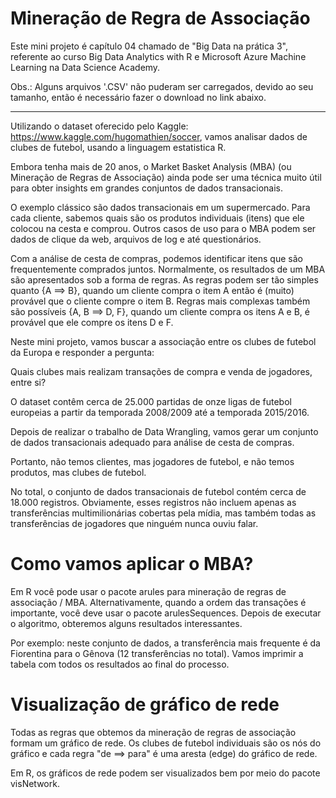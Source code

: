 # Mineração de Regra de Associação

Este mini projeto é capítulo 04 chamado de "Big Data na prática 3", referente ao curso Big Data Analytics with R e Microsoft Azure Machine Learning na Data Science Academy.

Obs.: Alguns arquivos '.CSV' não puderam ser carregados, devido ao seu tamanho, então é necessário fazer o download no link abaixo.
____________________________________________________________________________________________________________________________________

Utilizando o dataset oferecido pelo Kaggle: https://www.kaggle.com/hugomathien/soccer, vamos analisar dados de clubes de futebol, usando a linguagem estatistica R.

Embora tenha mais de 20 anos, o Market Basket Analysis (MBA) (ou Mineração de Regras de Associação) ainda pode ser uma técnica muito útil para obter insights em grandes conjuntos de dados transacionais. 

O exemplo clássico são dados transacionais em um supermercado. Para cada cliente, sabemos quais são os produtos individuais (itens) que ele colocou na cesta e comprou. Outros casos de uso para o MBA podem ser dados de clique da web, arquivos de log e até questionários.

Com a análise de cesta de compras, podemos identificar itens que são frequentemente comprados juntos. 
Normalmente, os resultados de um MBA são apresentados sob a forma de regras. 
As regras podem ser tão simples quanto {A ==> B}, quando um cliente compra o item A então é (muito) provável que o cliente compre o item B. Regras mais complexas também são possíveis {A, B ==> D, F}, quando um cliente compra os itens A e B, é provável que ele compre os itens D e F.

Neste mini projeto, vamos buscar a associação entre os clubes de futebol da Europa e responder a pergunta:

Quais clubes mais realizam transações de compra e venda de jogadores, entre si?

O dataset contêm cerca de 25.000 partidas de onze ligas de futebol europeias a partir da temporada 2008/2009 até a temporada 2015/2016. 

Depois de realizar o trabalho de Data Wrangling, vamos gerar um conjunto de dados transacionais adequado para análise de cesta de compras.

Portanto, não temos clientes, mas jogadores de futebol, e não temos produtos, mas clubes de futebol. 

No total, o conjunto de dados transacionais de futebol contém cerca de 18.000 registros. 
Obviamente, esses registros não incluem apenas as transferências multimilionárias cobertas pela mídia, mas também todas as transferências de jogadores que ninguém nunca ouviu falar.

# Como vamos aplicar o MBA?

Em R você pode usar o pacote arules para mineração de regras de associação / MBA. 
Alternativamente, quando a ordem das transações é importante, você deve usar o pacote arulesSequences. 
Depois de executar o algoritmo, obteremos alguns resultados interessantes. 
  
Por exemplo: neste conjunto de dados, a transferência mais frequente é da Fiorentina para o Gênova (12 transferências no total). Vamos imprimir a tabela com todos os resultados ao final do processo.

# Visualização de gráfico de rede

Todas as regras que obtemos da mineração de regras de associação formam um gráfico de rede. 
Os clubes de futebol individuais são os nós do gráfico e cada regra "de ==> para" é uma aresta (edge) do gráfico de rede.

Em R, os gráficos de rede podem ser visualizados bem por meio do pacote visNetwork.
